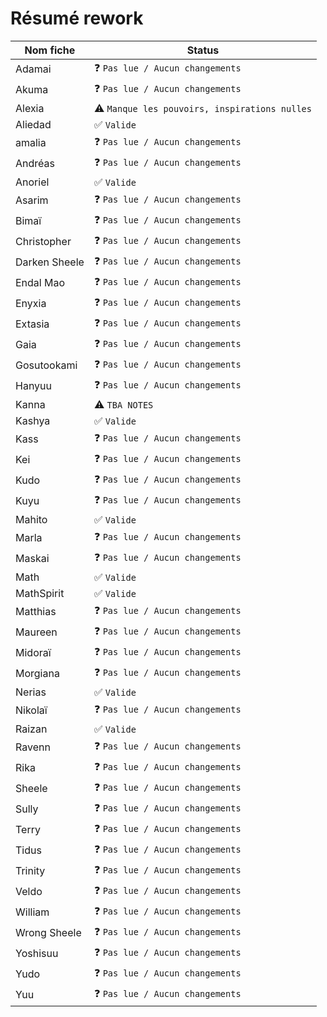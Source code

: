 # Résumé rework

| Nom fiche | Status |
| --- | ----------- |
| Adamai | ❓ `Pas lue / Aucun changements` |
| Akuma | ❓ `Pas lue / Aucun changements` |
| Alexia | ⚠ `Manque les pouvoirs, inspirations nulles` |
| Aliedad | ✅ `Valide` |
| amalia | ❓ `Pas lue / Aucun changements` |
| Andréas | ❓ `Pas lue / Aucun changements` |
| Anoriel | ✅ `Valide` |
| Asarim | ❓ `Pas lue / Aucun changements` |
| Bimaï | ❓ `Pas lue / Aucun changements` |
| Christopher | ❓ `Pas lue / Aucun changements` |
| Darken Sheele | ❓ `Pas lue / Aucun changements` |
| Endal Mao | ❓ `Pas lue / Aucun changements` |
| Enyxia | ❓ `Pas lue / Aucun changements` |
| Extasia | ❓ `Pas lue / Aucun changements` |
| Gaia | ❓ `Pas lue / Aucun changements` |
| Gosutookami | ❓ `Pas lue / Aucun changements` |
| Hanyuu | ❓ `Pas lue / Aucun changements` |
| Kanna | ⚠ `TBA NOTES` |
| Kashya | ✅ `Valide` |
| Kass | ❓ `Pas lue / Aucun changements` |
| Kei | ❓ `Pas lue / Aucun changements` |
| Kudo | ❓ `Pas lue / Aucun changements` |
| Kuyu | ❓ `Pas lue / Aucun changements` |
| Mahito | ✅ `Valide` |
| Marla | ❓ `Pas lue / Aucun changements` |
| Maskai | ❓ `Pas lue / Aucun changements` |
| Math | ✅ `Valide` |
| MathSpirit | ✅ `Valide` |
| Matthias | ❓ `Pas lue / Aucun changements` |
| Maureen | ❓ `Pas lue / Aucun changements` |
| Midoraï | ❓ `Pas lue / Aucun changements` |
| Morgiana | ❓ `Pas lue / Aucun changements` |
| Nerias | ✅ `Valide` |
| Nikolaï | ❓ `Pas lue / Aucun changements` |
| Raizan | ✅ `Valide` |
| Ravenn | ❓ `Pas lue / Aucun changements` |
| Rika | ❓ `Pas lue / Aucun changements` |
| Sheele | ❓ `Pas lue / Aucun changements` |
| Sully | ❓ `Pas lue / Aucun changements` |
| Terry | ❓ `Pas lue / Aucun changements` |
| Tidus | ❓ `Pas lue / Aucun changements` |
| Trinity | ❓ `Pas lue / Aucun changements` |
| Veldo | ❓ `Pas lue / Aucun changements` |
| William | ❓ `Pas lue / Aucun changements` |
| Wrong Sheele | ❓ `Pas lue / Aucun changements` |
| Yoshisuu | ❓ `Pas lue / Aucun changements` |
| Yudo | ❓ `Pas lue / Aucun changements` |
| Yuu | ❓ `Pas lue / Aucun changements` |
